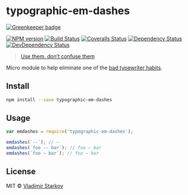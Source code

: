 # typographic-em-dashes

[![Greenkeeper badge](https://badges.greenkeeper.io/iamstarkov/typographic-em-dashes.svg)](https://greenkeeper.io/)

[![NPM version][npm-image]][npm-url]
[![Build Status][travis-image]][travis-url]
[![Coveralls Status][coveralls-image]][coveralls-url]
[![Dependency Status][depstat-image]][depstat-url]
[![DevDependency Status][depstat-dev-image]][depstat-dev-url]

> [Use them, don’t confuse them][rtfm]

Micro module to help eliminate one of the [bad typewriter habits][habits].


## Install

```sh
npm install --save typographic-em-dashes
```


## Usage

```js
var emdashes = require('typographic-em-dashes');

emdashes(`--`); // —
emdashes(`foo -- bar`); // foo — bar
emdashes(`foo — bar`); // foo — bar
```

## License

MIT © [Vladimir Starkov](https://iamstarkov.com/)

[rtfm]: http://practicaltypography.com/hyphens-and-dashes.html
[habits]: http://practicaltypography.com/typewriter-habits.html

[npm-url]: https://npmjs.org/package/typographic-em-dashes
[npm-image]: http://img.shields.io/npm/v/typographic-em-dashes.svg

[travis-url]: https://travis-ci.org/iamstarkov/typographic-em-dashes
[travis-image]: http://img.shields.io/travis/iamstarkov/typographic-em-dashes.svg

[coveralls-url]: https://coveralls.io/r/iamstarkov/typographic-em-dashes
[coveralls-image]: http://img.shields.io/coveralls/iamstarkov/typographic-em-dashes.svg

[depstat-url]: https://david-dm.org/iamstarkov/typographic-em-dashes
[depstat-image]: https://david-dm.org/iamstarkov/typographic-em-dashes.svg

[depstat-dev-url]: https://david-dm.org/iamstarkov/typographic-em-dashes
[depstat-dev-image]: https://david-dm.org/iamstarkov/typographic-em-dashes/dev-status.svg
